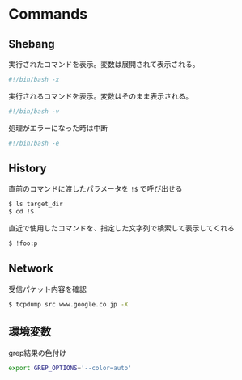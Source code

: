 # Commands

## Shebang

実行されたコマンドを表示。変数は展開されて表示される。

```bash
#!/bin/bash -x
```

実行されるコマンドを表示。変数はそのまま表示される。

```bash
#!/bin/bash -v
```

処理がエラーになった時は中断

```bash
#!/bin/bash -e
```

## History

直前のコマンドに渡したパラメータを `!$` で呼び出せる

```bash
$ ls target_dir
$ cd !$
```

直近で使用したコマンドを、指定した文字列で検索して表示してくれる

```bash
$ !foo:p
```

## Network

受信パケット内容を確認

```bash
$ tcpdump src www.google.co.jp -X
```

## 環境変数

grep結果の色付け

```bash
export GREP_OPTIONS='--color=auto'
```
